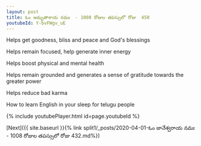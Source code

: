 ```yaml
---
layout: post
title: ఓం అమృతాశాయ నమః  - 1008 రోజుల తపస్సులో రోజు  450
youtubeId: Y-bvFWgv_uE
---
```

 
 
Helps get goodness, bliss and peace and God's blessings
 
Helps remain focused, help generate inner energy 
 
Helps boost physical and mental health 
 
Helps remain grounded and generates a sense of gratitude towards the greater power 
 
Helps reduce bad karma
 
How to learn English in your sleep for telugu people
 
 
 
 


{% include youtubePlayer.html id=page.youtubeId %}
 
[Next]({{ site.baseurl }}{% link split1/_posts/2020-04-01-ఓం జానేశ్వరాయ నమః  - 1008 రోజుల తపస్సులో రోజు  432.md%})
 
